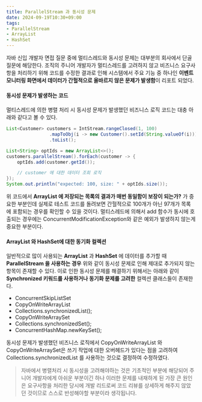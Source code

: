```yaml
---
title: ParallelStream 과 동시성 문제
date: 2024-09-19T10:30+09:00
tags:
- ParallelStream
- ArrayList
- HashSet
---
```


자바 신입 개발자 면접 질문 중에 멀티스레드와 동시성 문제는 대부분의 회사에서 단골 질문에 해당한다. 조직의 주니어 개발자가 멀티스레드를 고려하지 않고 비즈니스 요구사항을 처리하기 위해 코드를 수정한 결과로 인해 시스템에서 주요 기능 중 하나인 **이벤트 모니터링 화면에서 데이터가 간헐적으로 올바르지 않은 문제가 발생함**이 리포트 되었다.

#### 동시성 문제가 발생하는 코드

멀티스레드에 의한 병렬 처리 시 동시성 문제가 발생했던 비즈니스 로직 코드는 대충 아래와 같다고 볼 수 있다.

```java
List<Customer> customers = IntStream.rangeClosed(1, 100)
                .mapToObj(i -> new Customer().setId(String.valueOf(i)))
                .toList();

List<String> optIds = new ArrayList<>();
customers.parallelStream().forEach(customer -> {
    optIds.add(customer.getId());

    // customer 에 대한 데이터 조회 로직
});
System.out.println("expected: 100, size: " + optIds.size());
```

위 코드에서 **ArrayList 에 저장되는 목록의 결과가 매번 동일함이 보장이 되는가?** 가 중요한 부분인데 실제로 테스트 코드를 돌려보면 간헐적으로 100개가 아닌 97개가 목록에 포함되는 경우를 확인할 수 있을 것이다. 멀티스레드에 의해서 add 함수가 동시에 호출되는 경우에는 ConcurrentModificationException와 같은 예외가 발생하지 않는게 중요한 부분이다.

#### ArrayList 와 HashSet에 대한 동기화 컬렉션

일반적으로 많이 사용되는 **ArrayList** 과 **HashSet** 에 데이터를 추가할 때 **ParallelStream 을 사용하는 경우** 위와 같이 동시성 문제로 인해 제대로 추가되지 않는 항목이 존재할 수 있다. 이로 인한 동시성 문제를 해결하기 위해서는 아래와 같이 **Synchronized 키워드를 사용하거나 동기화 문제를 고려한** 컬렉션 클래스들이 존재한다.

- ConcurrentSkipListSet
- CopyOnWriteArrayList
- Collections.synchronizedList();
- CopyOnWriteArraySet
- Collections.synchronizedSet();
- ConcurrentHashMap.newKeySet();

동시성 문제가 발생했던 비즈니스 로직에서 CopyOnWriteArrayList 와 CopyOnWriteArraySet은 쓰기 작업에 대한 오버헤드가 있다는 점을 고려하여 Collections.synchronizedList 를 사용하는 것으로 결정하여 수정하였다.

> 자바에서 병렬처리 시 동시성을 고려해야하는 것은 기초적인 부분에 해당되어 주니어 개발자에게 아쉬운 부분이긴 하나 이러한 문제를 내재하게 된 가장 큰 원인은 요구사항을 처리한 당시에 개발 리드로써 코드 리뷰를 상세하게 해주지 않았던 것이므로 스스로 반성해야할 부분이라 생각됩니다.
